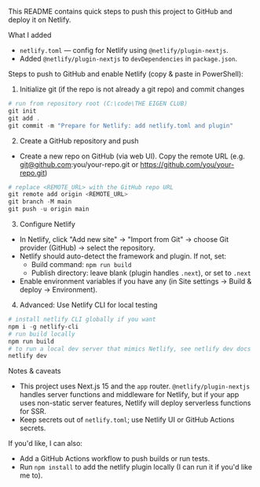 This README contains quick steps to push this project to GitHub and deploy it on Netlify.

What I added
- `netlify.toml` — config for Netlify using `@netlify/plugin-nextjs`.
- Added `@netlify/plugin-nextjs` to `devDependencies` in `package.json`.

Steps to push to GitHub and enable Netlify (copy & paste in PowerShell):

1) Initialize git (if the repo is not already a git repo) and commit changes

```powershell
# run from repository root (C:\code\THE EIGEN CLUB)
git init
git add .
git commit -m "Prepare for Netlify: add netlify.toml and plugin"
```

2) Create a GitHub repository and push
- Create a new repo on GitHub (via web UI). Copy the remote URL (e.g. git@github.com:you/your-repo.git or https://github.com/you/your-repo.git)

```powershell
# replace <REMOTE_URL> with the GitHub repo URL
git remote add origin <REMOTE_URL>
git branch -M main
git push -u origin main
```

3) Configure Netlify
- In Netlify, click "Add new site" → "Import from Git" → choose Git provider (GitHub) → select the repository.
- Netlify should auto-detect the framework and plugin. If not, set:
  - Build command: `npm run build`
  - Publish directory: leave blank (plugin handles `.next`), or set to `.next`
- Enable environment variables if you have any (in Site settings → Build & deploy → Environment).

4) Advanced: Use Netlify CLI for local testing

```powershell
# install netlify CLI globally if you want
npm i -g netlify-cli
# run build locally
npm run build
# to run a local dev server that mimics Netlify, see netlify dev docs
netlify dev
```

Notes & caveats
- This project uses Next.js 15 and the `app` router. `@netlify/plugin-nextjs` handles server functions and middleware for Netlify, but if your app uses non-static server features, Netlify will deploy serverless functions for SSR.
- Keep secrets out of `netlify.toml`; use Netlify UI or GitHub Actions secrets.

If you'd like, I can also:
- Add a GitHub Actions workflow to push builds or run tests.
- Run `npm install` to add the netlify plugin locally (I can run it if you'd like me to).